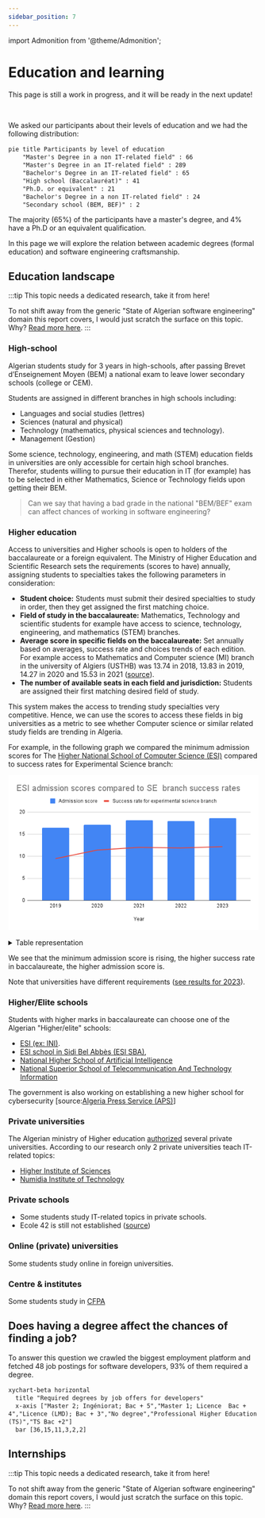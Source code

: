 ```yaml
---
sidebar_position: 7
---
```

import Admonition from '@theme/Admonition';

# Education and learning

<Admonition type="warning" icon="🚧" title="It's a WIP">

This page is still a work in progress, and it will be ready in the next update!

</Admonition>

<br/>

We asked our participants about their levels of education and we had the following distribution:
<!-- 
:::danger TODOs
-  Allocation from BAC to university
-  what if:
   -  one doesn'T have a degree
   -  doesn'T have a degree in CS/IT
-  degrees from elite schools: ESI, IA...
-  Salaries by education level
-  Outliers study:
   -  Insights from people with BEM
   -  Insights from PhDs
-  Is having a master degree worth it
-  Online education and its value
-  brain drain: study in algeria and work abroad, or go study abroad
::: -->

```mermaid
pie title Participants by level of education
    "Master's Degree in a non IT-related field" : 66
    "Master's Degree in an IT-related field" : 289
    "Bachelor's Degree in an IT-related field" : 65
    "High school (Baccalauréat)" : 41
    "Ph.D. or equivalent" : 21
    "Bachelor's Degree in a non IT-related field" : 24
    "Secondary school (BEM, BEF)" : 2
```

The majority (65%) of the participants have a master's degree, and 4% have a Ph.D or an equivalent qualification.

In this page we will explore the relation between academic degrees (formal education) and software engineering craftsmanship.

## Education landscape

:::tip This topic needs a dedicated research, take it from here!

To not shift away from the generic "State of Algerian software engineering" domain this report covers, I would just scratch the surface on this topic. Why? [Read more here](/docs/closing#education).
:::

### High-school

Algerian students study for 3 years in high-schools, after passing Brevet d’Enseignement Moyen (BEM) a national exam to leave lower secondary schools (college or CEM).

Students are assigned in different branches in high schools including:

- Languages and social studies (lettres)
- Sciences (natural and physical)
- Technology (mathematics, physical sciences and technology).
- Management (Gestion)

Some science, technology, engineering, and math (STEM) education fields in universities are only accessible for certain high school branches. Therefor, students willing to pursue their education in IT (for example) has to be selected in either Mathematics, Science or Technology fields upon getting their BEM.

> Can we say that having a bad grade in the national "BEM/BEF" exam can affect chances of working in software engineering?

### Higher education

Access to universities and Higher schools is open to holders of the baccalaureate or a foreign equivalent. The Ministry of Higher Education and Scientific Research sets the requirements (scores to have) annually, assigning students to specialties takes the following parameters in consideration:

- **Student choice:** Students must submit their desired specialties to study in order, then they get assigned the first matching choice.
- **Field of study in the baccalaureate:** Mathematics, Technology and scientific students for example have access to science, technology, engineering, and mathematics (STEM) branches.
- **Average score in specific fields on the baccalaureate:** Set annually based on averages, success rate and choices trends of each edition. For example access to Mathematics and Computer science (MI) branch in the university of Algiers (USTHB) was 13.74 in 2018, 13.83 in 2019, 14.27 in 2020 and 15.53 in 2021 ([source](https://finfo.usthb.dz/wp-content/uploads/2022/09/MoyennesMinimales-MI-USTHB.pdf)).
- **The number of available seats in each field and jurisdiction:** Students are assigned their first matching desired field of study.

This system makes the access to trending study specialties very competitive. Hence, we can use the scores to access these fields in big universities as a metric to see whether Computer science or similar related study fields are trending in Algeria.

For example, in the following graph we compared the minimum admission scores for The [Higher National School of Computer Science (ESI)](https://esi.dz/) compared to success rates for Experimental Science branch:

![Admission scores to ESI](/img/stats/bac-and-esi-scores.png)

<details>

<summary>Table representation</summary>

| Year | ESI Admission score | Experimental science success rate | Overall success rate |
| ---- | ------------------- | --------------------------------- | -------------------- |
| 2019 | 16.48               | 47.31%                            | 54,56%               |
| 2020 | 17.07               | 56,97%                            | 55.30%               |
| 2021 | 18.13               | 60%                               | 61,17%               |
| 2022 | 17.95               | 59,32%                            | 58.75%               |
| 2023 | 18.63               | 60,85%                            | 50,63%               |

</details>

We see that the minimum admission score is rising, the higher success rate in baccalaureate, the higher admission score is.

Note that universities have different requirements ([see results for 2023](https://www.esi.dz/wp-content/uploads/2023/08/Moyennes-minimales-BAC2023.pdf)).

### Higher/Elite schools

Students with higher marks in baccalaureate can choose one of the Algerian "Higher/elite" schools:

- [ESI (ex: INI)](https://esi.dz/).
- [ESI school in Sidi Bel Abbès (ESI SBA)](https://www.esi-sba.dz/),
- [National Higher School of Artificial Intelligence](https://www.ensia.edu.dz/)
- [National Superior School of Telecommunication And Technology Information](http://www.ensttic.dz/)

The government is also working on establishing a new higher school for cybersecurity [source:[Algeria Press Service (APS)](https://www.aps.dz/societe/166994-vers-l-elaboration-d-une-strategie-nationale-pour-faire-face-aux-menaces-cybernetiques)]

### Private universities

The Algerian ministry of Higher education [authorized](https://services.mesrs.dz/bac2023/guide/fr/priv%C3%A9.html) several private universities. According to our research only 2 private universities teach IT-related topics:

- [Higher Institute of Sciences](https://his.edu.dz/)
- [Numidia Institute of Technology](https://nit-edu.net/)

### Private schools

- Some students study IT-related topics in private schools.
- Ecole 42 is still not established ([source](https://www.agenceecofin.com/formation/2908-100661-en-visite-en-algerie-le-president-macron-relance-le-projet-de-creation-de-l-ecole-42-annonce-depuis-5-ans))

### Online (private) universities

Some students study online in foreign universities. 


### Centre & institutes

Some students study in [CFPA](https://www.mfep.gov.dz/fr/ministere/types-des-etablissements/details-cfpa/)

## Does having a degree affect the chances of finding a job?

To answer this question we crawled the biggest employment platform and fetched 48 job postings for software developers, 93% of them required a degree.

```mermaid
xychart-beta horizontal
  title "Required degrees by job offers for developers"
  x-axis ["Master 2; Ingéniorat; Bac + 5","Master 1; Licence  Bac + 4","Licence (LMD); Bac + 3","No degree","Professional Higher Education (TS)","TS Bac +2"]
  bar [36,15,11,3,2,2]

```


<!-- ### In Algeria
### Abroad/remote
## Does having a degree affect salaries
### In Algeria
### Abroad/remote

Algerians with degree in IT make %X more/less than  

## Brain drain
 -->

## Internships

:::tip This topic needs a dedicated research, take it from here!

To not shift away from the generic "State of Algerian software engineering" domain this report covers, I would just scratch the surface on this topic. Why? [Read more here](/docs/closing#nternships).
:::

<!-- ---
Degrees?

Algerian degree but working abroad?

Do you need a degree in IT to work here or not?
 -->
